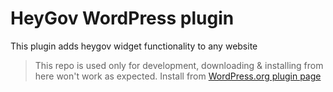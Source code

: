 HeyGov WordPress plugin
=========

This plugin adds heygov widget functionality to any website

> This repo is used only for development, downloading & installing from here won't work as expected. Install from [WordPress.org plugin page](https://wordpress.org/plugins/heygov/)
